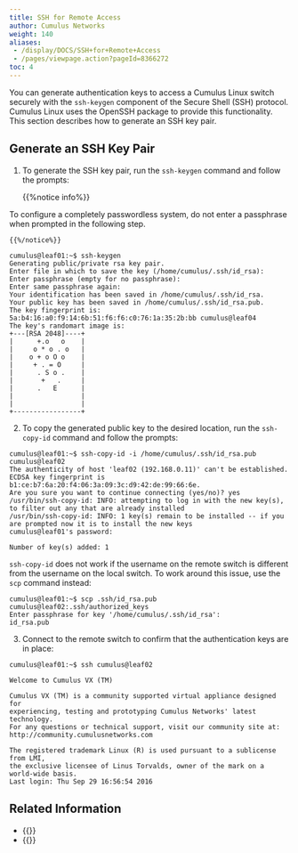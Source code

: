```yaml
---
title: SSH for Remote Access
author: Cumulus Networks
weight: 140
aliases:
 - /display/DOCS/SSH+for+Remote+Access
 - /pages/viewpage.action?pageId=8366272
toc: 4
---
```

You can generate authentication keys to access a Cumulus Linux switch securely with the `ssh-keygen` component of the Secure Shell (SSH) protocol. Cumulus Linux uses the OpenSSH package to provide this functionality. This section describes how to generate an SSH key pair.

## Generate an SSH Key Pair

1. To generate the SSH key pair, run the `ssh-keygen` command and follow the prompts:

    {{%notice info%}}

To configure a completely passwordless system, do not enter a passphrase when prompted in the following step.

    {{%/notice%}}

```
cumulus@leaf01:~$ ssh-keygen
Generating public/private rsa key pair.
Enter file in which to save the key (/home/cumulus/.ssh/id_rsa):
Enter passphrase (empty for no passphrase):
Enter same passphrase again:
Your identification has been saved in /home/cumulus/.ssh/id_rsa.
Your public key has been saved in /home/cumulus/.ssh/id_rsa.pub.
The key fingerprint is:
5a:b4:16:a0:f9:14:6b:51:f6:f6:c0:76:1a:35:2b:bb cumulus@leaf04
The key's randomart image is:
+---[RSA 2048]----+
|      +.o   o    |
|     o * o . o   |
|    o + o O o    |
|     + . = O     |
|      . S o .    |
|       +   .     |
|      .   E      |
|                 |
|                 |
+-----------------+
```

2. To copy the generated public key to the desired location, run the `ssh-copy-id` command and follow the prompts:

```
cumulus@leaf01:~$ ssh-copy-id -i /home/cumulus/.ssh/id_rsa.pub cumulus@leaf02
The authenticity of host 'leaf02 (192.168.0.11)' can't be established.
ECDSA key fingerprint is b1:ce:b7:6a:20:f4:06:3a:09:3c:d9:42:de:99:66:6e.
Are you sure you want to continue connecting (yes/no)? yes
/usr/bin/ssh-copy-id: INFO: attempting to log in with the new key(s), to filter out any that are already installed
/usr/bin/ssh-copy-id: INFO: 1 key(s) remain to be installed -- if you are prompted now it is to install the new keys
cumulus@leaf01's password:

Number of key(s) added: 1
```

   `ssh-copy-id` does not work if the username on the remote switch is different from the username on the local switch. To work around this issue, use the `scp` command instead:

```
cumulus@leaf01:~$ scp .ssh/id_rsa.pub cumulus@leaf02:.ssh/authorized_keys
Enter passphrase for key '/home/cumulus/.ssh/id_rsa':
id_rsa.pub
```

3. Connect to the remote switch to confirm that the authentication keys are in place:

```
cumulus@leaf01:~$ ssh cumulus@leaf02

Welcome to Cumulus VX (TM)

Cumulus VX (TM) is a community supported virtual appliance designed for
experiencing, testing and prototyping Cumulus Networks' latest technology.
For any questions or technical support, visit our community site at:
http://community.cumulusnetworks.com

The registered trademark Linux (R) is used pursuant to a sublicense from LMI,
the exclusive licensee of Linus Torvalds, owner of the mark on a world-wide basis.
Last login: Thu Sep 29 16:56:54 2016
```

## Related Information

- {{<exlink url="https://debian-administration.org/article/152/Password-less_logins_with_OpenSSH" text="Debian Documentation - Password-less logins with OpenSSH">}}
- {{<exlink url="http://en.wikipedia.org/wiki/Secure_Shell" text="Wikipedia - Secure Shell (SSH)">}}
